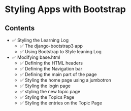 # Styling Apps with Bootstrap

## Contents
- ✅ Styling the Learning Log
  - ✅ The django-bootstrap3 app
  - ✅ Using Bootstrap to Style leaning Log
- ✅ Modifying base.html
  - ✅ Defining the HTML headers
  - ✅ Defining the Navigation bar
  - ✅ Defining the main part of the page
  - ✅ Styling the home page using a jumbotron
  - ✅ Styling the login page
  - ✅ styling the new topic page
  - ✅ Styling the Topics Page
  - ✅ Styling the entries on the Topic Page
  
